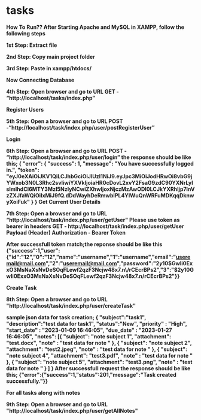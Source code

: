 # tasks

<b>How To Run??<b>
After Starting Apache and MySQL in XAMPP, follow the following steps

1st Step: Extract file
  
2nd Step: Copy main project folder
  
3rd Step: Paste in xampp/htdocs/

  <b>Now Connecting Database</b>

4th Step: Open browser and go to URL GET - “http://localhost/tasks/index.php”

<b>Register Users</b>

5th Step: Open a browser and go to URL POST -“http://localhost/task/index.php/user/postRegisterUser”

<b>Login</b>

6th Step: Open a browser and go to URL POST - “http://localhost/task/index.php/user/login”
the response should be like this;
{
    "error": {
        "success": 1,
        "message": "You have successfully logged in.",
        "token": "eyJ0eXAiOiJKV1QiLCJhbGciOiJIUzI1NiJ9.eyJpc3MiOiJodHRwOi8vbG9jYWxob3N0L3Rhc2svIiwiYXVkIjoiaHR0cDovL2xvY2FsaG9zdC90YXNrLyIsImlhdCI6MTY3MzI5NzIyNCwiZXhwIjoxNjczMzAwODI0LCJkYXRhIjp7InVzZXJfaWQiOiIxMiJ9fQ.dDdWayhDeRmwblPL4YIWuQnWRFuMDKqqDknwyXoiFuk"
    }
}
<b>Get Current User Details</b>

7th Step: Open a browser and go to URL “http://localhost/task/index.php/user/getUser"
Please use token as bearer in headers
GET - http://localhost/task/index.php/user/getUser
Payload (Header)
Authorization - Bearer Token

After successfull token match;the reponse should be like this
{"success":1,"user":{"id":"12","0":"12","name":"username","1":"username","email":"useremail@mail.com","2":"useremail@mail.com","password":"$2y$10$GwIi0ExxO3MsNaXsNvDeSOqFLewf2qzF3Ncjw48x7.n\/rCEcrBPs2","3":"$2y$10$GwIi0ExxO3MsNaXsNvDeSOqFLewf2qzF3Ncjw48x7.n\/rCEcrBPs2"}}

<b>Create Task</b>

8th Step: Open a browser and go to URL "http://localhost/task/index.php/user/createTask"

sample json data for task creation;
{
    "subject":"task1",
    "description":"test data for task1",
    "status":"New",
    "priority" : "High",
    "start_date" : "2023-01-09 16:46:05",
    "due_date" : "2023-01-27 16:46:05",
     "notes": [{
	     	"subject": "note subject 1",
	     	"attachment": "test.docx",
	     	"note" : "test data for note "
	     },
	     {
	     	"subject": "note subject 2",
	     	"attachment": "test2.jpeg",
	     	"note" : "test data for note "
	     },
	     {
	     	"subject": "note subject 4",
	     	"attachment": "test3.pdf",
	     	"note" : "test data for note "
	     },
	     {
	     	"subject": "note subject 5",
	     	"attachment": "test3.png",
	     	"note" : "test data for note "
	     }
     ]
}
After successfull request the response should be like this;
{"error":{"success":1,"status":201,"message":"Task created successfully."}}

<b>For all tasks along with notes</b>

9th Step: Open a browser and go to URL "http://localhost/task/index.php/user/getAllNotes"
